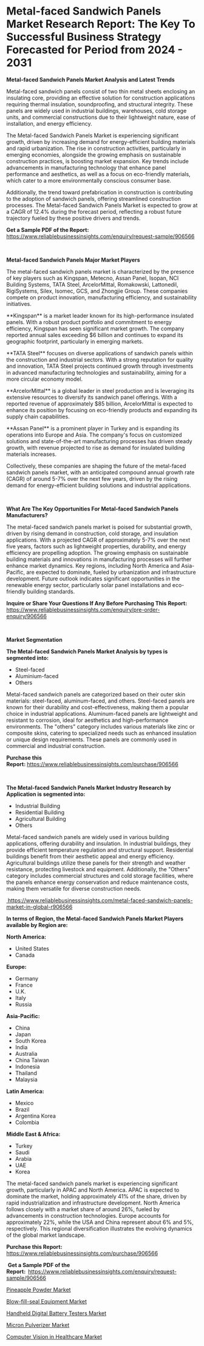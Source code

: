 <p><h1>Metal-faced Sandwich Panels Market Research Report: The Key To Successful Business Strategy Forecasted for Period from 2024 - 2031</h1></p><p><strong>Metal-faced Sandwich Panels Market Analysis and Latest Trends</strong></p>
<p><p>Metal-faced sandwich panels consist of two thin metal sheets enclosing an insulating core, providing an effective solution for construction applications requiring thermal insulation, soundproofing, and structural integrity. These panels are widely used in industrial buildings, warehouses, cold storage units, and commercial constructions due to their lightweight nature, ease of installation, and energy efficiency.</p><p>The Metal-faced Sandwich Panels Market is experiencing significant growth, driven by increasing demand for energy-efficient building materials and rapid urbanization. The rise in construction activities, particularly in emerging economies, alongside the growing emphasis on sustainable construction practices, is boosting market expansion. Key trends include advancements in manufacturing technology that enhance panel performance and aesthetics, as well as a focus on eco-friendly materials, which cater to a more environmentally conscious consumer base. </p><p>Additionally, the trend toward prefabrication in construction is contributing to the adoption of sandwich panels, offering streamlined construction processes. The Metal-faced Sandwich Panels Market is expected to grow at a CAGR of 12.4% during the forecast period, reflecting a robust future trajectory fueled by these positive drivers and trends.</p></p>
<p><strong>Get a Sample PDF of the Report:&nbsp;</strong> <a href="https://www.reliablebusinessinsights.com/enquiry/request-sample/906566?utm_campaign=60&utm_medium=2&utm_source=Github&utm_content=ia&utm_term=03122024&utm_id=metal-faced-sandwich-panels">https://www.reliablebusinessinsights.com/enquiry/request-sample/906566</a></p>
<p>&nbsp;</p>
<p><strong>Metal-faced Sandwich Panels Major Market Players</strong></p>
<p><p>The metal-faced sandwich panels market is characterized by the presence of key players such as Kingspan, Metecno, Assan Panel, Isopan, NCI Building Systems, TATA Steel, ArcelorMittal, Romakowski, Lattonedil, RigiSystems, Silex, Isomec, GCS, and Zhongjie Group. These companies compete on product innovation, manufacturing efficiency, and sustainability initiatives.</p><p>**Kingspan** is a market leader known for its high-performance insulated panels. With a robust product portfolio and commitment to energy efficiency, Kingspan has seen significant market growth. The company reported annual sales exceeding $6 billion and continues to expand its geographic footprint, particularly in emerging markets.</p><p>**TATA Steel** focuses on diverse applications of sandwich panels within the construction and industrial sectors. With a strong reputation for quality and innovation, TATA Steel projects continued growth through investments in advanced manufacturing technologies and sustainability, aiming for a more circular economy model.</p><p>**ArcelorMittal** is a global leader in steel production and is leveraging its extensive resources to diversify its sandwich panel offerings. With a reported revenue of approximately $85 billion, ArcelorMittal is expected to enhance its position by focusing on eco-friendly products and expanding its supply chain capabilities.</p><p>**Assan Panel** is a prominent player in Turkey and is expanding its operations into Europe and Asia. The company's focus on customized solutions and state-of-the-art manufacturing processes has driven steady growth, with revenue projected to rise as demand for insulated building materials increases.</p><p>Collectively, these companies are shaping the future of the metal-faced sandwich panels market, with an anticipated compound annual growth rate (CAGR) of around 5-7% over the next few years, driven by the rising demand for energy-efficient building solutions and industrial applications.</p></p>
<p>&nbsp;</p>
<p><strong>What Are The Key Opportunities For Metal-faced Sandwich Panels Manufacturers?</strong></p>
<p><p>The metal-faced sandwich panels market is poised for substantial growth, driven by rising demand in construction, cold storage, and insulation applications. With a projected CAGR of approximately 5-7% over the next five years, factors such as lightweight properties, durability, and energy efficiency are propelling adoption. The growing emphasis on sustainable building materials and innovations in manufacturing processes will further enhance market dynamics. Key regions, including North America and Asia-Pacific, are expected to dominate, fueled by urbanization and infrastructure development. Future outlook indicates significant opportunities in the renewable energy sector, particularly solar panel installations and eco-friendly building standards.</p></p>
<p><strong>Inquire or Share Your Questions If Any Before Purchasing This Report:</strong> <a href="https://www.reliablebusinessinsights.com/enquiry/pre-order-enquiry/906566?utm_campaign=60&utm_medium=2&utm_source=Github&utm_content=ia&utm_term=03122024&utm_id=metal-faced-sandwich-panels">https://www.reliablebusinessinsights.com/enquiry/pre-order-enquiry/906566</a></p>
<p>&nbsp;</p>
<p><strong>Market Segmentation</strong></p>
<p><strong>The Metal-faced Sandwich Panels Market Analysis by types is segmented into:</strong></p>
<p><ul><li>Steel-faced</li><li>Aluminium-faced</li><li>Others</li></ul></p>
<p><p>Metal-faced sandwich panels are categorized based on their outer skin materials: steel-faced, aluminum-faced, and others. Steel-faced panels are known for their durability and cost-effectiveness, making them a popular choice in industrial applications. Aluminum-faced panels are lightweight and resistant to corrosion, ideal for aesthetics and high-performance environments. The "others" category includes various materials like zinc or composite skins, catering to specialized needs such as enhanced insulation or unique design requirements. These panels are commonly used in commercial and industrial construction.</p></p>
<p><strong>Purchase this Report:&nbsp;</strong><a href="https://www.reliablebusinessinsights.com/purchase/906566?utm_campaign=60&utm_medium=2&utm_source=Github&utm_content=ia&utm_term=03122024&utm_id=metal-faced-sandwich-panels">https://www.reliablebusinessinsights.com/purchase/906566</a></p>
<p>&nbsp;</p>
<p><strong>The Metal-faced Sandwich Panels Market Industry Research by Application is segmented into:</strong></p>
<p><ul><li>Industrial Building</li><li>Residential Building</li><li>Agricultural Building</li><li>Others</li></ul></p>
<p><p>Metal-faced sandwich panels are widely used in various building applications, offering durability and insulation. In industrial buildings, they provide efficient temperature regulation and structural support. Residential buildings benefit from their aesthetic appeal and energy efficiency. Agricultural buildings utilize these panels for their strength and weather resistance, protecting livestock and equipment. Additionally, the "Others" category includes commercial structures and cold storage facilities, where the panels enhance energy conservation and reduce maintenance costs, making them versatile for diverse construction needs.</p></p>
<p><a href="https://www.reliablebusinessinsights.com/metal-faced-sandwich-panels-market-in-global-r906566?utm_campaign=60&utm_medium=2&utm_source=Github&utm_content=ia&utm_term=03122024&utm_id=metal-faced-sandwich-panels">&nbsp;https://www.reliablebusinessinsights.com/metal-faced-sandwich-panels-market-in-global-r906566</a></p>
<p><strong>In terms of Region, the Metal-faced Sandwich Panels Market Players available by Region are:</strong></p>
<p>
    <p> <strong> North America: </strong>
        <ul>
            <li>United States</li>
            <li>Canada</li>
        </ul>
        </p> 
    <p> <strong> Europe: </strong>
        <ul>
            <li>Germany</li>
            <li>France</li>
            <li>U.K.</li>
            <li>Italy</li>
            <li>Russia</li>
        </ul>
        </p> 
    <p> <strong> Asia-Pacific: </strong>
        <ul>
            <li>China</li>
            <li>Japan</li>
            <li>South Korea</li>
            <li>India</li>
            <li>Australia</li>
            <li>China Taiwan</li>
            <li>Indonesia</li>
            <li>Thailand</li>
            <li>Malaysia</li>
        </ul>
        </p> 
    <p> <strong> Latin America: </strong>
        <ul>
            <li>Mexico</li>
            <li>Brazil</li>
            <li>Argentina Korea</li>
            <li>Colombia</li>
        </ul>
        </p> 
    <p> <strong> Middle East & Africa: </strong>
        <ul>
            <li>Turkey</li>
            <li>Saudi</li>
            <li>Arabia</li>
            <li>UAE</li>
            <li>Korea</li>
        </ul>
    </p>
    </p>
<p><p>The metal-faced sandwich panels market is experiencing significant growth, particularly in APAC and North America. APAC is expected to dominate the market, holding approximately 41% of the share, driven by rapid industrialization and infrastructure development. North America follows closely with a market share of around 26%, fueled by advancements in construction technologies. Europe accounts for approximately 22%, while the USA and China represent about 6% and 5%, respectively. This regional diversification illustrates the evolving dynamics of the global market landscape.</p></p>
<p><strong>Purchase this Report: </strong><a href="https://www.reliablebusinessinsights.com/purchase/906566?utm_campaign=60&utm_medium=2&utm_source=Github&utm_content=ia&utm_term=03122024&utm_id=metal-faced-sandwich-panels">https://www.reliablebusinessinsights.com/purchase/906566</a></p>
<p>&nbsp;<strong>Get a Sample PDF of the Report:&nbsp;&nbsp;</strong><a href="https://www.reliablebusinessinsights.com/enquiry/request-sample/906566?utm_campaign=60&utm_medium=2&utm_source=Github&utm_content=ia&utm_term=03122024&utm_id=metal-faced-sandwich-panels">https://www.reliablebusinessinsights.com/enquiry/request-sample/906566</a></p>
<p><strong></strong></p>
<p><p><a href="https://www.linkedin.com/pulse/pineapple-powder-market-refracting-trends-consumer-behaviors-3xmxe?utm_campaign=60&utm_medium=2&utm_source=Github&utm_content=ia&utm_term=03122024&utm_id=metal-faced-sandwich-panels">Pineapple Powder Market</a></p><p><a href="https://github.com/AshrafKhan865/Market-Research-Report-List-1/blob/main/blow-fill-seal-equipment-market.md?utm_campaign=60&utm_medium=2&utm_source=Github&utm_content=ia&utm_term=03122024&utm_id=metal-faced-sandwich-panels">Blow-fill-seal Equipment Market</a></p><p><a href="https://github.com/bmorecock/Market-Research-Report-List-5/blob/main/handheld-digital-battery-testers-market.md?utm_campaign=60&utm_medium=2&utm_source=Github&utm_content=ia&utm_term=03122024&utm_id=metal-faced-sandwich-panels">Handheld Digital Battery Testers Market</a></p><p><a href="https://issuu.com/reportprime-2/docs/micron-pulverizer-market-size-2030.pptx?utm_campaign=60&utm_medium=2&utm_source=Github&utm_content=ia&utm_term=03122024&utm_id=metal-faced-sandwich-panels">Micron Pulverizer Market</a></p><p><a href="https://www.linkedin.com/pulse/future-computer-vision-healthcare-market-whats-propelling-8-cagr-rxlge?utm_campaign=60&utm_medium=2&utm_source=Github&utm_content=ia&utm_term=03122024&utm_id=metal-faced-sandwich-panels">Computer Vision in Healthcare Market</a></p></p>